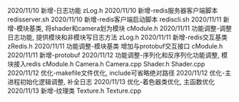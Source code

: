 2020/11/10 新增-日志功能 zLog.h
2020/11/10 新增-redis服务器客户端脚本 redisserver.sh
2020/11/10 新增-redis客户端启动脚本 rediscli.sh 
2020/11/11 新增-模块基类, 将shader和camera划为模块 cModule.h
2020/11/11 功能调整-调整日志功能, 提供模块和非模块写日志方法 zLog.h
2020/11/11 新增-redis交互基类 zRedis.h
2020/11/11 功能调整-模块基类 增加与protobuf交互接口 cModule.h
2020/11/11 新增-protobuf
2020/11/12 功能调整-序列化和反序列化功能调整, 模块接入redis cModule.h Camera.h Camera.cpp Shader.h Shader.cpp
2020/11/12 优化-makefile文件优化, include可省略绝对路径
2020/11/12 优化-主进程初始化逻辑调整, 补全日志
2020/11/13 优化-着色器类优化, 主函数优化
2020/11/13 新增-纹理类 Texture.h Texture.cpp
